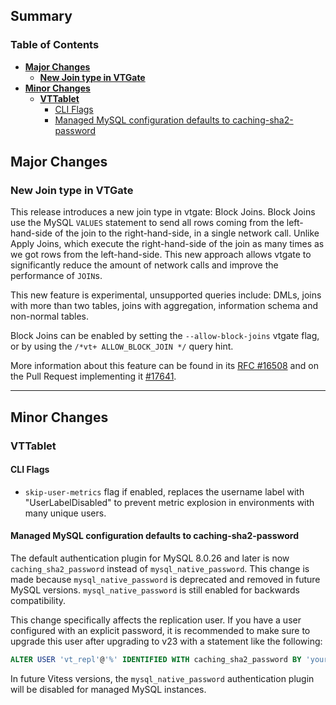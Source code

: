 ## Summary

### Table of Contents
- **[Major Changes](#major-changes)**
    - **[New Join type in VTGate](#new-join-type-vtgate)**
- **[Minor Changes](#minor-changes)**
    - **[VTTablet](#minor-changes-vttablet)**
        - [CLI Flags](#flags-vttablet)
        - [Managed MySQL configuration defaults to caching-sha2-password](#mysql-caching-sha2-password)

## <a id="major-changes"/>Major Changes</a>

### <a id="new-join-type-vtgate"/>New Join type in VTGate</a>

This release introduces a new join type in vtgate: Block Joins.
Block Joins use the MySQL `VALUES` statement to send all rows coming from the left-hand-side of the join to the right-hand-side, in a single network call.
Unlike Apply Joins, which execute the right-hand-side of the join as many times as we got rows from the left-hand-side.
This new approach allows vtgate to significantly reduce the amount of network calls and improve the performance of `JOIN`s.

This new feature is experimental, unsupported queries include: DMLs, joins with more than two tables, joins with aggregation, information schema and non-normal tables.

Block Joins can be enabled by setting the `--allow-block-joins` vtgate flag, or by using the `/*vt+ ALLOW_BLOCK_JOIN */` query hint.

More information about this feature can be found in its [RFC #16508](https://github.com/vitessio/vitess/issues/16508) and
on the Pull Request implementing it [#17641](https://github.com/vitessio/vitess/pull/17641).

---


## <a id="minor-changes"/>Minor Changes</a>

### <a id="minor-changes-vttablet"/>VTTablet</a>

#### <a id="flags-vttablet"/>CLI Flags</a>

- `skip-user-metrics` flag if enabled, replaces the username label with "UserLabelDisabled" to prevent metric explosion in environments with many unique users.

#### <a id="mysql-caching-sha2-password"/>Managed MySQL configuration defaults to caching-sha2-password</a>

The default authentication plugin for MySQL 8.0.26 and later is now `caching_sha2_password` instead of `mysql_native_password`. This change is made because `mysql_native_password` is deprecated and removed in future MySQL versions. `mysql_native_password` is still enabled for backwards compatibility.

This change specifically affects the replication user. If you have a user configured with an explicit password, it is recommended to make sure to upgrade this user after upgrading to v23 with a statement like the following:

```sql
ALTER USER 'vt_repl'@'%' IDENTIFIED WITH caching_sha2_password BY 'your-existing-password';
```

In future Vitess versions, the `mysql_native_password` authentication plugin will be disabled for managed MySQL instances.